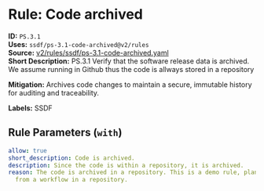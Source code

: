 # Rule: Code archived  
**ID:** `PS.3.1`  
**Uses:** `ssdf/ps-3.1-code-archived@v2/rules`  
**Source:** [v2/rules/ssdf/ps-3.1-code-archived.yaml](https://github.com/scribe-public/sample-policies/v2/rules/ssdf/ps-3.1-code-archived.yaml)  
**Short Description:** PS.3.1 Verify that the software release data is archived.
We assume running in Github thus the code is allways stored in a repository
  
**Mitigation:** Archives code changes to maintain a secure, immutable history for auditing and traceability.
  
**Labels:** SSDF  

## Rule Parameters (`with`)  
```yaml
allow: true
short_description: Code is archived.
description: Since the code is within a repository, it is archived.
reason: The code is archived in a repository. This is a demo rule, planned to run
  from a workflow in a repository.
```

